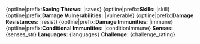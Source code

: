 {optline|prefix:**Saving Throws:** |saves}
{optline|prefix:**Skills:** |skill}
{optline|prefix:**Damage Vulnerabilities:** |vulnerable}
{optline|prefix:**Damage Resistances:** |resist}
{optline|prefix:**Damage Immunities:** |immune}
{optline|prefix:**Conditional Immunities:** |conditionImmune}
**Senses:** {senses_str}
**Languages:** {languages}
**Challenge:** {challenge_rating}